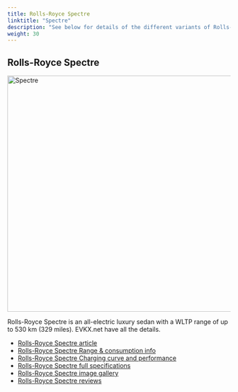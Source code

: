 ```yaml
---
title: Rolls-Royce Spectre
linktitle: "Spectre"
description: "See below for details of the different variants of Rolls-Royce Spectre"
weight: 30
---
```

## Rolls-Royce Spectre

<a href="/models/rolls-royce/spectre/spectre/"><img src="https://media.evkx.net/multimedia/models/rolls-royce/spectre/spectre/main_1_st.jpg" width="800" height="533" alt="Spectre" ></a>

Rolls-Royce Spectre is an all-electric luxury sedan with a WLTP range of up to 530 km (329 miles). EVKX.net have all the details. 

- [Rolls-Royce Spectre article](/models/rolls-royce/spectre/spectre/)
- [Rolls-Royce Spectre Range & consumption info](/models/rolls-royce/spectre/spectre/rangeandconsumption)
- [Rolls-Royce Spectre Charging curve and performance](/models/rolls-royce/spectre/spectre/chargingcurve)
- [Rolls-Royce Spectre full specifications](/models/rolls-royce/spectre/spectre/specifications)
- [Rolls-Royce Spectre image gallery](/models/rolls-royce/spectre/spectre/gallery)
- [Rolls-Royce Spectre reviews](/models/rolls-royce/spectre/spectre/reviews)

